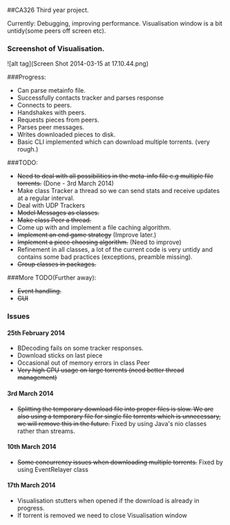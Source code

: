 ##CA326 Third year project.

Currently: Debugging, improving performance. Visualisation window is a bit untidy(some peers off screen etc).

### Screenshot of Visualisation.
![alt tag](Screen Shot 2014-03-15 at 17.10.44.png)

###Progress:
- Can parse metainfo file.
- Successfully contacts tracker and parses response
- Connects to peers.
- Handshakes with peers.
- Requests pieces from peers.
- Parses peer messages.
- Writes downloaded pieces to disk.
- Basic CLI implemented which can download multiple torrents. (very rough.)

###TODO:
- ~~Need to deal with all possibilities in the meta-info file e.g multiple file torrents.~~ (Done - 3rd March 2014)
- Make class Tracker a thread so we can send stats and receive updates at a regular interval.
- Deal with UDP Trackers
- ~~Model Messages as classes.~~
- ~~Make class Peer a thread.~~
- Come up with and implement a file caching algorithm.
- ~~Implement an end game strategy~~ (Improve later.)
- ~~Implement a piece choosing algorithm.~~ (Need to improve)
- Refinement in all classes, a lot of the current code is very untidy and contains some bad practices (exceptions, preamble missing).
- ~~Group classes in packages.~~

###More TODO(Further away):
- ~~Event handling.~~
- ~~GUI~~

### Issues
#### 25th February 2014
- BDecoding fails on some tracker responses.
- Download sticks on last piece
- Occasional out of memory errors in class Peer
- ~~Very high CPU usage on large torrents (need better thread management)~~

#### 3rd March 2014
- ~~Splitting the temporary download file into proper files is slow. We are also using a temporary file for single file torrents which is unnecessary, we will remove this in the future.~~ Fixed by using Java's nio classes rather than streams.

#### 10th March 2014
- ~~Some concurrency issues when downloading multiple torrents.~~ Fixed by using EventRelayer class

#### 17th March 2014
- Visualisation stutters when opened if the download is already in progress.
- If torrent is removed we need to close Visualisation window
